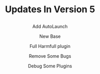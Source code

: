 # <p align="center">Updates In Version 5

<p align="center"> Add AutoLaunch

<p align="center"> New Base

<p align="center"> Full Harmfull plugin

<p align="center"> Remove Some Bugs

<p align="center"> Debug Some Plugins

